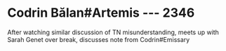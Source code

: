 # Codrin Bălan#Artemis --- 2346

After watching similar discussion of TN misunderstanding, meets up with Sarah Genet over break, discusses note from Codrin#Emissary
